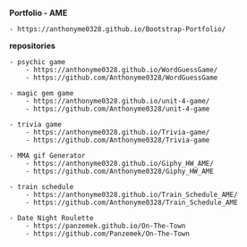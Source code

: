 **Portfolio - AME**
 
    - https://anthonyme0328.github.io/Bootstrap-Portfolio/

**repositories**

    - psychic game
        - https://anthonyme0328.github.io/WordGuessGame/
        - https://github.com/Anthonyme0328/WordGuessGame

    - magic gem game
        - https://anthonyme0328.github.io/unit-4-game/
        - https://github.com/Anthonyme0328/unit-4-game

    - trivia game
        - https://anthonyme0328.github.io/Trivia-game/
        - https://github.com/Anthonyme0328/Trivia-game

    - MMA gif Generator
        - https://anthonyme0328.github.io/Giphy_HW_AME/
        - https://github.com/Anthonyme0328/Giphy_HW_AME
    
    - train schedule
        - https://anthonyme0328.github.io/Train_Schedule_AME/
        - https://github.com/Anthonyme0328/Train_Schedule_AME

    - Date Night Roulette
        - https://panzemek.github.io/On-The-Town
        - https://github.com/Panzemek/On-The-Town
    



